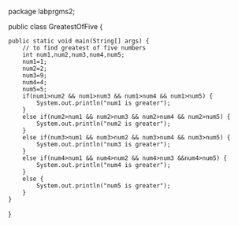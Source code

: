 package labprgms2;

public class GreatestOfFive {

	public static void main(String[] args) {
		// to find greatest of five numbers
		int num1,num2,num3,num4,num5;
		num1=1;
		num2=2;
		num3=9;
		num4=4;
		num5=5;
		if(num1>num2 && num1>num3 && num1>num4 && num1>num5) {
			System.out.println("num1 is greater");
		}
		else if(num2>num1 && num2>num3 && num2>num4 && num2>num5) {
			System.out.println("num2 is greater");
		}
		else if(num3>num1 && num3>num2 && num3>num4 && num3>num5) {
			System.out.println("num3 is greater");
		}
		else if(num4>num1 && num4>num2 && num4>num3 &&num4>num5) {
			System.out.println("num4 is greater");
		}
		else {
			System.out.println("num5 is greater");
		}
	}
}

